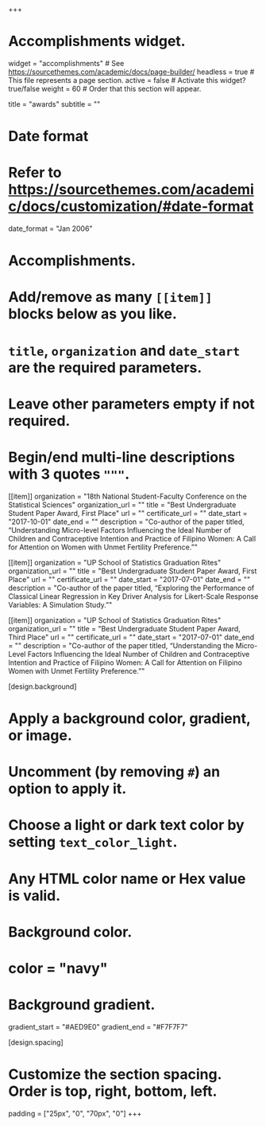 +++
# Accomplishments widget.
widget = "accomplishments"  # See https://sourcethemes.com/academic/docs/page-builder/
headless = true  # This file represents a page section.
active = false  # Activate this widget? true/false
weight = 60  # Order that this section will appear.

title = "awards"
subtitle = ""

# Date format
#   Refer to https://sourcethemes.com/academic/docs/customization/#date-format
date_format = "Jan 2006"

# Accomplishments.
#   Add/remove as many `[[item]]` blocks below as you like.
#   `title`, `organization` and `date_start` are the required parameters.
#   Leave other parameters empty if not required.
#   Begin/end multi-line descriptions with 3 quotes `"""`.

[[item]]
  organization = "18th National Student-Faculty Conference on the Statistical Sciences"
  organization_url = ""
  title = "Best Undergraduate Student Paper Award, First Place"
  url = ""
  certificate_url = ""
  date_start = "2017-10-01"
  date_end = ""
  description = "Co-author of the paper titled, “Understanding Micro-level Factors Influencing the Ideal Number of Children and Contraceptive Intention and Practice of Filipino Women: A Call for Attention on Women with Unmet Fertility Preference.”"

[[item]]
  organization = "UP School of Statistics Graduation Rites"
  organization_url = ""
  title = "Best Undergraduate Student Paper Award, First Place"
  url = ""
  certificate_url = ""
  date_start = "2017-07-01"
  date_end = ""
  description = "Co-author of the paper titled, “Exploring the Performance of Classical Linear Regression in Key Driver Analysis for Likert-Scale Response Variables: A Simulation Study.”"

[[item]]
  organization = "UP School of Statistics Graduation Rites"
  organization_url = ""
  title = "Best Undergraduate Student Paper Award, Third Place"
  url = ""
  certificate_url = ""
  date_start = "2017-07-01"
  date_end = ""
  description = "Co-author of the paper titled, “Understanding the Micro-Level Factors Influencing the Ideal Number of Children and Contraceptive Intention and Practice of Filipino Women: A Call for Attention on Filipino Women with Unmet Fertility Preference.”"

[design.background]
  # Apply a background color, gradient, or image.
  #   Uncomment (by removing `#`) an option to apply it.
  #   Choose a light or dark text color by setting `text_color_light`.
  #   Any HTML color name or Hex value is valid.

  # Background color.
  # color = "navy"

  # Background gradient.
  gradient_start = "#AED9E0"
  gradient_end = "#F7F7F7"

[design.spacing]
  # Customize the section spacing. Order is top, right, bottom, left.
  padding = ["25px", "0", "70px", "0"]
+++
